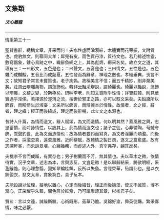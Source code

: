

## 文集類

##### 文心雕龍

* * *

情采第三十一

聖賢書辭，總稱文章，非采而何！夫水性虛而淪漪結，木體實而花萼振，文附質也。虎豹無文，則鞹同犬羊；犀兕有皮，而色資丹漆，質待文也。若乃綜述性靈，敷寫器象，鏤心鳥跡之中，織辭魚網之上，其為彪炳，縟采名矣。故立文之道，其理有三：一曰形文，五色是也；二曰聲文，五音是也；三曰情文，五性是也。五色雜而成黼黻，五音比而成韶夏，五性發而為辭章，神理之數也。孝經垂典，喪言不文；故知君子常言未嘗質也。老子疾偽，故稱美言不信；而五千精妙，則非棄美矣。莊周云辯雕萬物，謂藻飾也。韓非云豔采辯說，謂綺麗也。綺麗以豔說，藻飾以辯雕，文辭之變，於斯極矣。研味李老，則知文質附乎性情；詳覽莊韓，則見華實過乎淫侈。若擇源於涇渭之流，按轡於邪正之路，亦可以馭文采矣。夫鉛黛所以飾容，而盼倩生於淑姿；文采所以飾言，而辯麗本於情性。故情者，文之經，辭者，理之緯；經正而後緯成，理定而後辭暢，此立文之本源也。

昔詩人什篇，為情而造文，辭人賦頌，為文而造情。何以明其然？蓋風雅之興，志思蓄憤，而吟詠情性，以諷其上，此為情而造文也；諸子之徒，心非鬱陶，苟馳夸飾，鬻聲釣世，此為文而造情也；故為情者要約而寫真，為文者淫麗而煩濫。而後之作者，採濫忽真，遠棄風雅，近師辭賦，故體情之製日疏，逐文之篇愈盛。故有志深軒冕，而汎詠皋壤，心纏幾務，而虛述人外，真宰弗存，翩其反矣。

夫桃李不言而成蹊，有實存也；男子樹蘭而不芳，無其情也。夫以草木之微，依情待實，況乎文章，述志為本，言與志反，文豈足徵！是以聯辭結采，將欲明經，采濫辭詭，則心理愈翳。固知翠綸桂餌，反所以失魚。言隱榮華，殆謂此也。是以衣錦褧衣，惡文太章，賁象窮白，貴乎反本。

夫能設謨以位理，擬地以置心，心定而後結音，理正而後摛藻，使文不滅質，博不溺心，正采耀乎朱藍，間色屏於紅紫，乃可謂雕琢其章，彬彬君子矣。

贊曰：言以文遠，誠哉斯驗。心術既形，茲華乃贍。吳錦好渝，舜英徒豔。繁采寡情，味之必厭。

* * *

